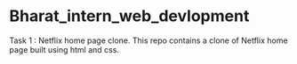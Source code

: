 # Bharat_intern_web_devlopment
 Task 1 : Netflix home page clone.
This repo contains a clone of Netflix home page built using html and css.
